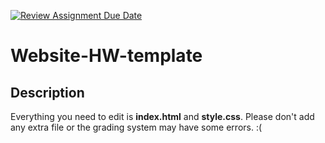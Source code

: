 [![Review Assignment Due Date](https://classroom.github.com/assets/deadline-readme-button-22041afd0340ce965d47ae6ef1cefeee28c7c493a6346c4f15d667ab976d596c.svg)](https://classroom.github.com/a/KgHtPMKs)
# Website-HW-template

## Description
Everything you need to edit is **index.html** and **style.css**. Please don't add any extra file or the grading system may have some errors. :(